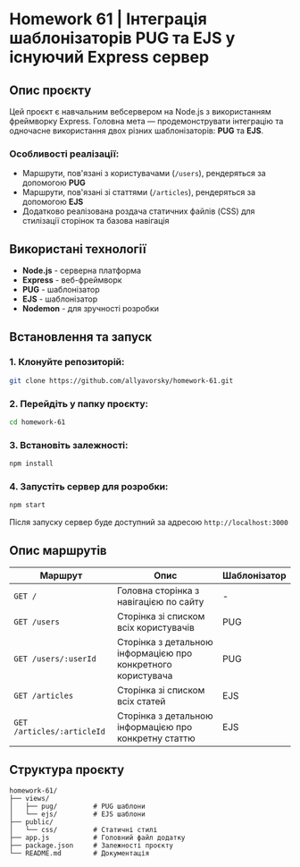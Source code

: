 # Homework 61 | Інтеграція шаблонізаторів PUG та EJS у існуючий Express сервер


## Опис проєкту

Цей проєкт є навчальним вебсервером на Node.js з використанням фреймворку Express. Головна мета — продемонструвати інтеграцію та одночасне використання двох різних шаблонізаторів: **PUG** та **EJS**.

### Особливості реалізації:
- Маршрути, пов'язані з користувачами (`/users`), рендеряться за допомогою **PUG**
- Маршрути, пов'язані зі статтями (`/articles`), рендеряться за допомогою **EJS**
- Додатково реалізована роздача статичних файлів (CSS) для стилізації сторінок та базова навігація

## Використані технології

- **Node.js** - серверна платформа
- **Express** - веб-фреймворк
- **PUG** - шаблонізатор
- **EJS** - шаблонізатор
- **Nodemon** - для зручності розробки

## Встановлення та запуск

### 1. Клонуйте репозиторій:

```bash
git clone https://github.com/allyavorsky/homework-61.git
```

### 2. Перейдіть у папку проєкту:

```bash
cd homework-61
```

### 3. Встановіть залежності:

```bash
npm install
```

### 4. Запустіть сервер для розробки:

```bash
npm start
```

Після запуску сервер буде доступний за адресою `http://localhost:3000`

## Опис маршрутів

| Маршрут | Опис | Шаблонізатор |
|---------|------|--------------|
| `GET /` | Головна сторінка з навігацією по сайту | - |
| `GET /users` | Сторінка зі списком всіх користувачів | PUG |
| `GET /users/:userId` | Сторінка з детальною інформацією про конкретного користувача | PUG |
| `GET /articles` | Сторінка зі списком всіх статей | EJS |
| `GET /articles/:articleId` | Сторінка з детальною інформацією про конкретну статтю | EJS |

## Структура проєкту

```
homework-61/
├── views/
│   ├── pug/         # PUG шаблони
│   └── ejs/         # EJS шаблони
├── public/
│   └── css/         # Статичні стилі
├── app.js           # Головний файл додатку
├── package.json     # Залежності проєкту
└── README.md        # Документація
```